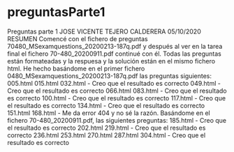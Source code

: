 # preguntasParte1
Preguntas parte 1
JOSE VICENTE TEJERO CALDERERA 05/10/2020
RESUMEN
Comencé con el fichero de preguntas 70480_MSexamquestions_20200213-187q.pdf y después al ver en la tarea final el fichero 70-480_20200911.pdf continué con él.
Todas las preguntas están formateadas y la respuesa y la solución están en el mismo fichero html.
He hecho basándome en el primer fichero 0480_MSexamquestions_20200213-187q.pdf las preguntas siguientes:
005.html
015.html
032.html - Creo que el resultado es correcto
049.html - Creo que el resultado es correcto 
066.html
083.html - Creo que el resultado es correcto
100.html - Creo que el resultado es correcto
117.html - Creo que el resultado es correcto
134.html - Creo que el resultado es correcto
151.html
168.html - Me da error 404 y no sé la razón.
Basándome en el fichero 70-480_20200911.pdf, las siguientes preguntas:
185.html - Creo que el resultado es correcto
202.html
219.html - Creo que el resultado es correcto
236.html
253.html
270.html
287.html
304.html - Creo que el resultado es correcto
